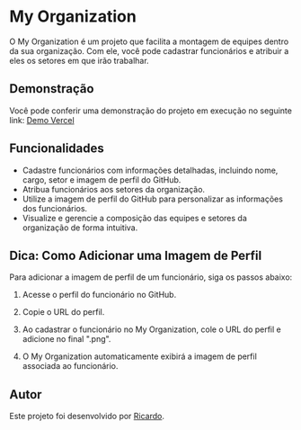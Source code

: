 # My Organization

O My Organization é um projeto que facilita a montagem de equipes dentro da sua organização. Com ele, você pode cadastrar funcionários e atribuir a eles os setores em que irão trabalhar.

## Demonstração

Você pode conferir uma demonstração do projeto em execução no seguinte link: [Demo Vercel](https://my-organization.vercel.app/)

## Funcionalidades

- Cadastre funcionários com informações detalhadas, incluindo nome, cargo, setor e imagem de perfil do GitHub.
- Atribua funcionários aos setores da organização.
- Utilize a imagem de perfil do GitHub para personalizar as informações dos funcionários.
- Visualize e gerencie a composição das equipes e setores da organização de forma intuitiva.

## Dica: Como Adicionar uma Imagem de Perfil

Para adicionar a imagem de perfil de um funcionário, siga os passos abaixo:

1. Acesse o perfil do funcionário no GitHub.

2. Copie o URL do perfil.

3. Ao cadastrar o funcionário no My Organization, cole o URL do perfil e adicione no final ".png".

4. O My Organization automaticamente exibirá a imagem de perfil associada ao funcionário.

## Autor

Este projeto foi desenvolvido por [Ricardo](https://github.com/RicardoDereste).
